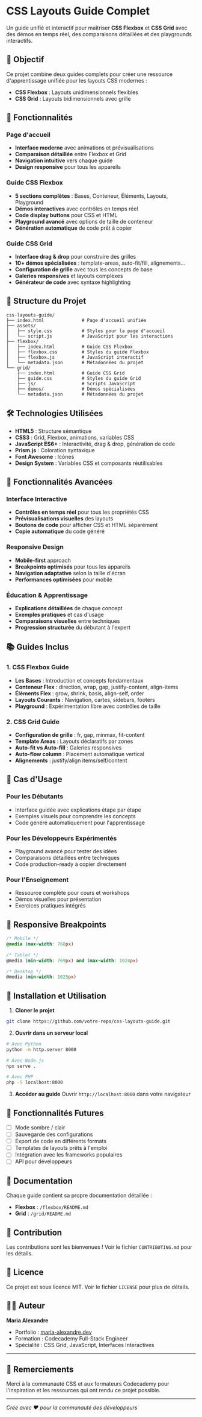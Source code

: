 # CSS Layouts Guide Complet

Un guide unifié et interactif pour maîtriser **CSS Flexbox** et **CSS Grid** avec des démos en temps réel, des comparaisons détaillées et des playgrounds interactifs.

## 🎯 Objectif

Ce projet combine deux guides complets pour créer une ressource d'apprentissage unifiée pour les layouts CSS modernes :
- **CSS Flexbox** : Layouts unidimensionnels flexibles
- **CSS Grid** : Layouts bidimensionnels avec grille

## 🚀 Fonctionnalités

### Page d'accueil
- **Interface moderne** avec animations et prévisualisations
- **Comparaison détaillée** entre Flexbox et Grid
- **Navigation intuitive** vers chaque guide
- **Design responsive** pour tous les appareils

### Guide CSS Flexbox
- **5 sections complètes** : Bases, Conteneur, Éléments, Layouts, Playground
- **Démos interactives** avec contrôles en temps réel
- **Code display buttons** pour CSS et HTML
- **Playground avancé** avec options de taille de conteneur
- **Génération automatique** de code prêt à copier

### Guide CSS Grid
- **Interface drag & drop** pour construire des grilles
- **10+ démos spécialisées** : template-areas, auto-fit/fill, alignements...
- **Configuration de grille** avec tous les concepts de base
- **Galeries responsives** et layouts complexes
- **Générateur de code** avec syntaxe highlighting

## 📁 Structure du Projet

```
css-layouts-guide/
├── index.html              # Page d'accueil unifiée
├── assets/
│   ├── style.css           # Styles pour la page d'accueil
│   └── script.js           # JavaScript pour les interactions
├── flexbox/
│   ├── index.html          # Guide CSS Flexbox
│   ├── flexbox.css         # Styles du guide Flexbox
│   ├── flexbox.js          # JavaScript interactif
│   └── metadata.json       # Métadonnées du projet
└── grid/
    ├── index.html          # Guide CSS Grid
    ├── guide.css           # Styles du guide Grid
    ├── js/                 # Scripts JavaScript
    ├── demos/              # Démos spécialisées
    └── metadata.json       # Métadonnées du projet
```

## 🛠 Technologies Utilisées

- **HTML5** : Structure sémantique
- **CSS3** : Grid, Flexbox, animations, variables CSS
- **JavaScript ES6+** : Interactivité, drag & drop, génération de code
- **Prism.js** : Coloration syntaxique
- **Font Awesome** : Icônes
- **Design System** : Variables CSS et composants réutilisables

## 🎨 Fonctionnalités Avancées

### Interface Interactive
- **Contrôles en temps réel** pour tous les propriétés CSS
- **Prévisualisations visuelles** des layouts
- **Boutons de code** pour afficher CSS et HTML séparément
- **Copie automatique** du code généré

### Responsive Design
- **Mobile-first** approach
- **Breakpoints optimisés** pour tous les appareils
- **Navigation adaptative** selon la taille d'écran
- **Performances optimisées** pour mobile

### Éducation & Apprentissage
- **Explications détaillées** de chaque concept
- **Exemples pratiques** et cas d'usage
- **Comparaisons visuelles** entre techniques
- **Progression structurée** du débutant à l'expert

## 📚 Guides Inclus

### 1. CSS Flexbox Guide
- **Les Bases** : Introduction et concepts fondamentaux
- **Conteneur Flex** : direction, wrap, gap, justify-content, align-items
- **Éléments Flex** : grow, shrink, basis, align-self, order
- **Layouts Courants** : Navigation, cartes, sidebars, footers
- **Playground** : Expérimentation libre avec contrôles de taille

### 2. CSS Grid Guide
- **Configuration de grille** : fr, gap, minmax, fit-content
- **Template Areas** : Layouts déclaratifs par zones
- **Auto-fit vs Auto-fill** : Galeries responsives
- **Auto-flow column** : Placement automatique vertical
- **Alignements** : justify/align items/self/content

## 🎯 Cas d'Usage

### Pour les Débutants
- Interface guidée avec explications étape par étape
- Exemples visuels pour comprendre les concepts
- Code généré automatiquement pour l'apprentissage

### Pour les Développeurs Expérimentés
- Playground avancé pour tester des idées
- Comparaisons détaillées entre techniques
- Code production-ready à copier directement

### Pour l'Enseignement
- Ressource complète pour cours et workshops
- Démos visuelles pour présentation
- Exercices pratiques intégrés

## 📱 Responsive Breakpoints

```css
/* Mobile */
@media (max-width: 768px)

/* Tablet */
@media (min-width: 769px) and (max-width: 1024px)

/* Desktop */
@media (min-width: 1025px)
```

## 🔧 Installation et Utilisation

1. **Cloner le projet**
```bash
git clone https://github.com/votre-repo/css-layouts-guide.git
```

2. **Ouvrir dans un serveur local**
```bash
# Avec Python
python -m http.server 8000

# Avec Node.js
npx serve .

# Avec PHP
php -S localhost:8000
```

3. **Accéder au guide**
Ouvrir `http://localhost:8000` dans votre navigateur

## 🌟 Fonctionnalités Futures

- [ ] Mode sombre / clair
- [ ] Sauvegarde des configurations
- [ ] Export de code en différents formats
- [ ] Templates de layouts prêts à l'emploi
- [ ] Intégration avec les frameworks populaires
- [ ] API pour développeurs

## 📖 Documentation

Chaque guide contient sa propre documentation détaillée :
- **Flexbox** : `/flexbox/README.md`
- **Grid** : `/grid/README.md`

## 🤝 Contribution

Les contributions sont les bienvenues ! Voir le fichier `CONTRIBUTING.md` pour les détails.

## 📄 Licence

Ce projet est sous licence MIT. Voir le fichier `LICENSE` pour plus de détails.

## 👨‍💻 Auteur

**Maria Alexandre**
- Portfolio : [maria-alexandre.dev](https://maria-alexandre.dev)
- Formation : Codecademy Full-Stack Engineer
- Spécialité : CSS Grid, JavaScript, Interfaces Interactives

---

## 🎉 Remerciements

Merci à la communauté CSS et aux formateurs Codecademy pour l'inspiration et les ressources qui ont rendu ce projet possible.

---

*Créé avec ❤️ pour la communauté des développeurs*
